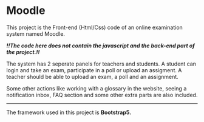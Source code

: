 # Moodle

This project is the Front-end (Html/Css) code of an online examination system named Moodle.

***!!The code here does not contain the javascript and the back-end part of the project.!!***

The system has 2 seperate panels for teachers and students. A student can login and take an exam, participate in a poll or upload an assigment. A teacher should be able to upload an exam, a poll and an assignment.

Some other actions like working with a glossary in the website, seeing a notification inbox, FAQ section and some other extra parts are also included.

---

The framework used in this project is **Bootstrap5.**